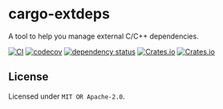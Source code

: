# cargo-extdeps

A tool to help you manage external C/C++ dependencies.

[![CI](https://github.com/qryxip/cargo-extdeps/workflows/CI/badge.svg)](https://github.com/qryxip/cargo-extdeps/actions?workflow=CI)
[![codecov](https://codecov.io/gh/qryxip/cargo-extdeps/branch/main/graph/badge.svg)](https://codecov.io/gh/qryxip/cargo-extdeps/branch/main)
[![dependency status](https://deps.rs/repo/github/qryxip/cargo-extdeps/status.svg)](https://deps.rs/repo/github/qryxip/cargo-extdeps)
[![Crates.io](https://img.shields.io/crates/v/cargo-extdeps.svg)](https://crates.io/crates/cargo-extdeps)
[![Crates.io](https://img.shields.io/crates/l/cargo-extdeps.svg)](https://crates.io/crates/cargo-extdeps)

## License

Licensed under `MIT OR Apache-2.0`.
